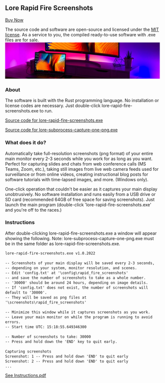 ## Lore Rapid Fire Screenshots

[Buy Now](https://lore-digital.company.site/Lore-Rapid-Fire-Screenshots-p469103103)

The source code and software are open-source and licensed under the [MIT license](https://github.com/tarjin/lore-rapid-fire-screenshots/blob/main/LICENSE-Lore-Rapid-Fire-Screenshots_and_Lore-Subprocess-Capture-One-PNG.txt). As a service to you, the compiled ready-to-use software with .exe files are for sale.
![](https://github.com/tarjin/lore-rapid-fire-screenshots/blob/main/Banner.PNG)

### About

The software is built with the Rust programming language. No installation or license codes are necessary. Just double-click lore-rapid-fire-screenshots.exe to run.

[Source code for lore-rapid-fire-screenshots.exe](https://github.com/tarjin/lore-rapid-fire-screenshots/blob/main/Source%20code%20for%20Lore-Rapid-Fire-Screenshot%20-%20main.rs.pdf)

[Source code for lore-subprocess-capture-one-png.exe](https://github.com/tarjin/lore-rapid-fire-screenshots/blob/main/Source%20code%20for%20Lore-Subprocess-Capture-One-PNG%20-%20main.rs.pdf)

### What does it do?
Automatically take full-resolution screenshots (png format) of your entire main monitor every 2-3 seconds while you work for as long as you want. Perfect for capturing slides and chats from web conference calls (MS Teams, Zoom, etc.), taking still images from live web camera feeds used for surveillance or from online videos, creating instructional blog posts for software tutorials with time-lapsed images, and more. (Windows only).

One-click operation that couldn't be easier as it captures your main display unobtrusively. No software installation and runs easily from a USB drive or SD card (recommended 64GB of free space for saving screenshots). Just launch the main program (double-click 'lore-rapid-fire-screenshots.exe' and you're off to the races.)

### Instructions

After double-clicking lore-rapid-fire-screenshots.exe a window will appear showing the following. 
Note: lore-subprocess-capture-one-png.exe must be in the same folder as lore-rapid-fire-screenshots.exe.


```
lore-rapid-fire-screenshots.exe v1.0.2022

-- Screenshots of your main display will be saved every 2-3 seconds,
-- depending on your system, monitor resolution, and scenes.
-- Edit 'config.txt' at '\config\rapid_fire_screenshots'
-- and save the number of screenshots to take as a whole number.
-- '30000' should be around 24 hours, depending on image details.
-- If 'config.txt' does not exist, the number of screenshots will default to '30000'.
-- They will be saved as png files at '\screenshots\rapid_fire_screenshots'

-- Minimize this window while it captures screenshots as you work.
-- Leave your main monitor on while the program is running to avoid errors.
-- Start time UTC: 15:18:55.649346300

-- Number of screenshots to take: 30000
-- Press and hold down the 'END' key to quit early.

Capturing screenshots
Screenshot: 1 -- Press and hold down 'END' to quit early
Screenshot: 2 -- Press and hold down 'END' to quit early
...
```

[See Instructions.pdf](https://github.com/tarjin/lore-rapid-fire-screenshots/blob/main/Instructions.pdf)
